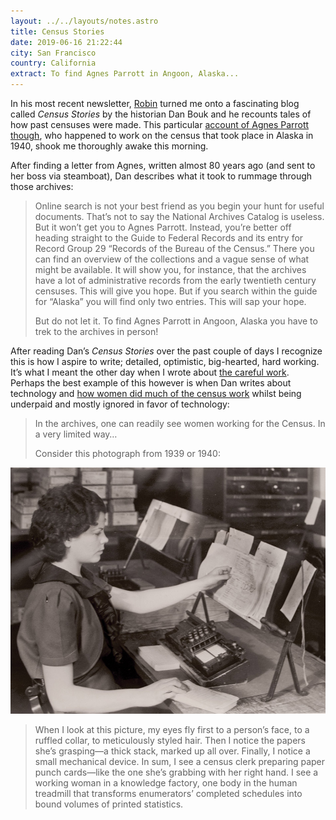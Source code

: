 ```yaml
---
layout: ../../layouts/notes.astro
title: Census Stories
date: 2019-06-16 21:22:44
city: San Francisco
country: California
extract: To find Agnes Parrott in Angoon, Alaska...
---
```


In his most recent newsletter, [Robin](https://www.robinsloan.com/) turned me onto a fascinating blog called _Census Stories_ by the historian Dan Bouk and he recounts tales of how past censuses were made. This particular [account of Agnes Parrott though](http://censusstories.us/2018/10/29/Alaska-paths.html), who happened to work on the census that took place in Alaska in 1940, shook me thoroughly awake this morning.

After finding a letter from Agnes, written almost 80 years ago (and sent to her boss via steamboat), Dan describes what it took to rummage through those archives:

> Online search is not your best friend as you begin your hunt for useful documents. That’s not to say the National Archives Catalog is useless. But it won’t get you to Agnes Parrott. Instead, you’re better off heading straight to the Guide to Federal Records and its entry for Record Group 29 “Records of the Bureau of the Census.” There you can find an overview of the collections and a vague sense of what might be available. It will show you, for instance, that the archives have a lot of administrative records from the early twentieth century censuses. This will give you hope. But if you search within the guide for “Alaska” you will find only two entries. This will sap your hope.
>
> But do not let it. To find Agnes Parrott in Angoon, Alaska you have to trek to the archives in person!

After reading Dan’s _Census Stories_ over the past couple of days I recognize this is how I aspire to write; detailed, optimistic, big-hearted, hard working. It’s what I meant the other day when I wrote about [the careful work](https://www.robinrendle.com/notes/the-careful-work). Perhaps the best example of this however is when Dan writes about technology and [how women did much of the census work](https://censusstories.us/2018/08/11/foudray.html) whilst being underpaid and mostly ignored in favor of technology:

> In the archives, one can readily see women working for the Census. In a very limited way…
>
> Consider this photograph from 1939 or 1940:

![Census Stories](/images/census-stories.jpg)

> When I look at this picture, my eyes fly first to a person’s face, to a ruffled collar, to meticulously styled hair. Then I notice the papers she’s grasping—a thick stack, marked up all over. Finally, I notice a small mechanical device. In sum, I see a census clerk preparing paper punch cards—like the one she’s grabbing with her right hand. I see a working woman in a knowledge factory, one body in the human treadmill that transforms enumerators’ completed schedules into bound volumes of printed statistics.
